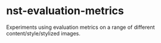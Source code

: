 # nst-evaluation-metrics
Experiments using evaluation metrics on a range of different content/style/stylized images.
